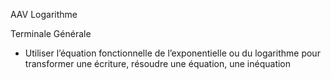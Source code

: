 AAV Logarithme

Terminale Générale
* Utiliser l’équation fonctionnelle de l’exponentielle ou du logarithme pour transformer une écriture, résoudre une équation, une inéquation
